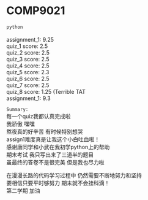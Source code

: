 # COMP9021
`python`<br>  
assignment_1: 9.25  
 quiz_1 score: 2.5  
quiz_2 score: 2.5  
quiz_3 score: 2.5  
quiz_4 score: 2.5  
quiz_5 score: 2.3  
quiz_6 score: 2.5  
quiz_7 score: 2.5  
quiz_8 score: 1.25     (Terrible TAT  
assignment_1: 9.3  

`Summary:`  
每一个quiz我都认真完成啦<br>
我骄傲 嘿嘿<br>
熬夜真的好辛苦 有时候特别想哭<br>
assign1难度真是让我这个小白吐血啦！<br>
感谢唐同学和小武在我初学python上的帮助<br>
期末考试 我只写出来了三道半的题目<br>
虽最终的答卷不是很完美 但是我也尽力啦<br>

在漫漫长路的代码学习过程中 仍然需要不断地努力和坚持<br>
要相信只要平时够努力 期末就不会挂科滴！<br>
第二学期 加油<br>
